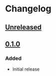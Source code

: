 # Changelog

## [Unreleased][]
[Unreleased]: https://github.com/chaostoolkit-incubator/chaostoolkit-saltstack/compare/0.1.0...HEAD

## [0.1.0][]

[0.1.0]: https://github.com/chaostoolkit-incubator/chaostoolkit-saltstack/tree/0.1.0

### Added

-   Initial release
